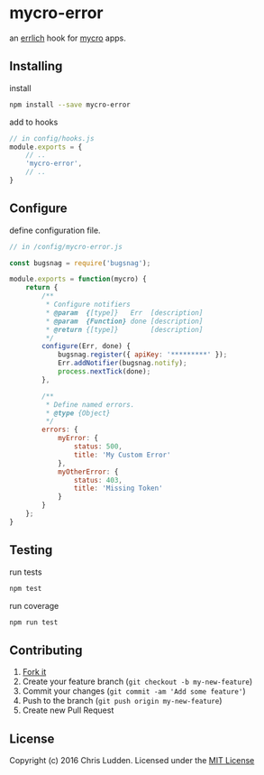 # mycro-error
an [errlich](https://github.com/cludden/errlich) hook for [mycro](https://github.com/cludden/mycro) apps.



## Installing
install
```bash
npm install --save mycro-error
```

add to hooks
```javascript
// in config/hooks.js
module.exports = {
    // ..
    'mycro-error',
    // ..
}
```



## Configure
define configuration file.
```javascript
// in /config/mycro-error.js

const bugsnag = require('bugsnag');

module.exports = function(mycro) {
    return {
        /**
         * Configure notifiers
         * @param  {[type]}   Err  [description]
         * @param  {Function} done [description]
         * @return {[type]}        [description]
         */
        configure(Err, done) {
            bugsnag.register({ apiKey: '*********' });
            Err.addNotifier(bugsnag.notify);
            process.nextTick(done);
        },

        /**
         * Define named errors.
         * @type {Object}
         */
        errors: {
            myError: {
                status: 500,
                title: 'My Custom Error'
            },
            myOtherError: {
                status: 403,
                title: 'Missing Token'
            }
        }
    };
}
```



## Testing
run tests
```bash
npm test
```

run coverage
```bash
npm run test
```



## Contributing
1. [Fork it](https://github.com/cludden/mycro-error/fork)
2. Create your feature branch (`git checkout -b my-new-feature`)
3. Commit your changes (`git commit -am 'Add some feature'`)
4. Push to the branch (`git push origin my-new-feature`)
5. Create new Pull Request



## License
Copyright (c) 2016 Chris Ludden. Licensed under the [MIT License](LICENSE.md)
